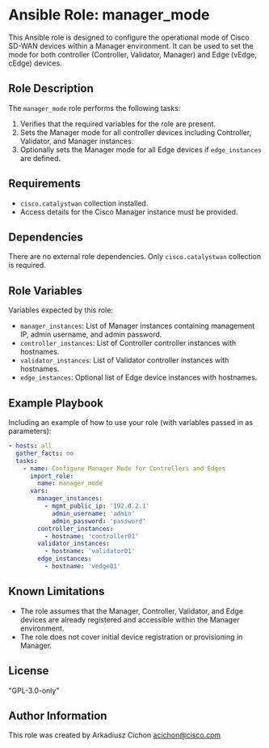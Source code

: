 # Ansible Role: manager_mode

This Ansible role is designed to configure the operational mode of Cisco SD-WAN devices within a Manager environment. It can be used to set the mode for both controller (Controller, Validator, Manager) and Edge (vEdge, cEdge) devices.

## Role Description

The `manager_mode` role performs the following tasks:

1. Verifies that the required variables for the role are present.
2. Sets the Manager mode for all controller devices including Controller, Validator, and Manager instances.
3. Optionally sets the Manager mode for all Edge devices if `edge_instances` are defined.

## Requirements

- `cisco.catalystwan` collection installed.
- Access details for the Cisco Manager instance must be provided.

## Dependencies

There are no external role dependencies. Only `cisco.catalystwan` collection is required.

## Role Variables

Variables expected by this role:

- `manager_instances`: List of Manager instances containing management IP, admin username, and admin password.
- `controller_instances`: List of Controller controller instances with hostnames.
- `validator_instances`: List of Validator controller instances with hostnames.
- `edge_instances`: Optional list of Edge device instances with hostnames.

## Example Playbook

Including an example of how to use your role (with variables passed in as parameters):

```yaml
- hosts: all
  gather_facts: no
  tasks:
    - name: Configure Manager Mode for Controllers and Edges
      import_role:
        name: manager_mode
      vars:
        manager_instances:
          - mgmt_public_ip: '192.0.2.1'
            admin_username: 'admin'
            admin_password: 'password'
        controller_instances:
          - hostname: 'controller01'
        validator_instances:
          - hostname: 'validator01'
        edge_instances:
          - hostname: 'vedge01'
```

## Known Limitations

- The role assumes that the Manager, Controller, Validator, and Edge devices are already registered and accessible within the Manager environment.
- The role does not cover initial device registration or provisioning in Manager.

## License

"GPL-3.0-only"

## Author Information

This role was created by Arkadiusz Cichon <acichon@cisco.com>
